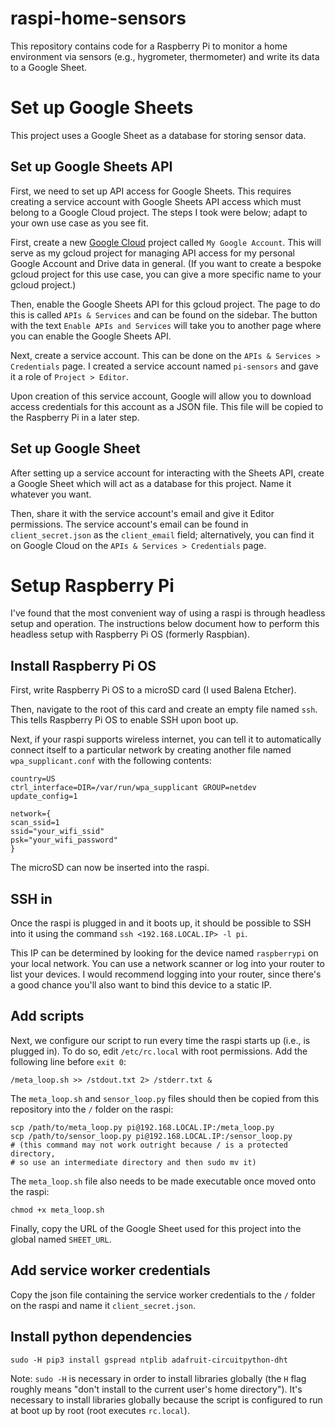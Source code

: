 # raspi-home-sensors

This repository contains code for a Raspberry Pi to monitor a home environment via sensors (e.g., hygrometer, thermometer) and write its data to a Google Sheet.

# Set up Google Sheets

This project uses a Google Sheet as a database for storing sensor data.

## Set up Google Sheets API

First, we need to set up API access for Google Sheets. This requires creating a service account with Google Sheets API access which must belong to a Google Cloud project. The steps I took were below; adapt to your own use case as you see fit.

First, create a new [Google Cloud](console.cloud.google.com) project called `My Google Account`. This will serve as my gcloud project for managing API access for my personal Google Account and Drive data in general. (If you want to create a bespoke gcloud project for this use case, you can give a more specific name to your gcloud project.)

Then, enable the Google Sheets API for this gcloud project. The page to do this is called `APIs & Services` and can be found on the sidebar. The button with the text `Enable APIs and Services` will take you to another page where you can enable the Google Sheets API.

Next, create a service account. This can be done on the `APIs & Services > Credentials` page. I created a service account named `pi-sensors` and gave it a role of `Project > Editor`. 

Upon creation of this service account, Google will allow you to download access credentials for this account as a JSON file. This file will be copied to the Raspberry Pi in a later step.

## Set up Google Sheet 

After setting up a service account for interacting with the Sheets API, create a Google Sheet which will act as a database for this project. Name it whatever you want.

Then, share it with the service account's email and give it Editor permissions. The service account's email can be found in `client_secret.json` as the `client_email` field; alternatively, you can find it on Google Cloud on the `APIs & Services > Credentials` page.

# Setup Raspberry Pi

I've found that the most convenient way of using a raspi is through headless setup and operation. The instructions below document how to perform this headless setup with Raspberry Pi OS (formerly Raspbian).

## Install Raspberry Pi OS

First, write Raspberry Pi OS to a microSD card (I used Balena Etcher).

Then, navigate to the root of this card and create an empty file named `ssh`. This tells Raspberry Pi OS to enable SSH upon boot up.

Next, if your raspi supports wireless internet, you can tell it to automatically connect itself to a particular network by creating another file named `wpa_supplicant.conf` with the following contents:

```
country=US
ctrl_interface=DIR=/var/run/wpa_supplicant GROUP=netdev
update_config=1

network={
scan_ssid=1
ssid="your_wifi_ssid"
psk="your_wifi_password"
}
```

The microSD can now be inserted into the raspi.

## SSH in

Once the raspi is plugged in and it boots up, it should be possible to SSH into it using the command `ssh <192.168.LOCAL.IP> -l pi`. 

This IP can be determined by looking for the device named `raspberrypi` on your local network. You can use a network scanner or log into your router to list your devices. I would recommend logging into your router, since there's a good chance you'll also want to bind this device to a static IP.

## Add scripts

Next, we configure our script to run every time the raspi starts up (i.e., is plugged in). To do so, edit `/etc/rc.local` with root permissions. Add the following line before `exit 0`:

```
/meta_loop.sh >> /stdout.txt 2> /stderr.txt &
```

The `meta_loop.sh` and `sensor_loop.py` files should then be copied from this repository into the `/` folder on the raspi:

```
scp /path/to/meta_loop.py pi@192.168.LOCAL.IP:/meta_loop.py
scp /path/to/sensor_loop.py pi@192.168.LOCAL.IP:/sensor_loop.py
# (this command may not work outright because / is a protected directory,
# so use an intermediate directory and then sudo mv it)
```

The `meta_loop.sh` file also needs to be made executable once moved onto the raspi:

```
chmod +x meta_loop.sh
```

Finally, copy the URL of the Google Sheet used for this project into the global named `SHEET_URL`.

## Add service worker credentials

Copy the json file containing the service worker credentials to the `/` folder on the raspi and name it `client_secret.json`.

## Install python dependencies

```
sudo -H pip3 install gspread ntplib adafruit-circuitpython-dht
```

Note: `sudo -H` is necessary in order to install libraries globally (the `H` flag roughly means "don't install to the current user's home directory"). It's necessary to install libraries globally because the script is configured to run at boot up by root (root executes `rc.local`).
